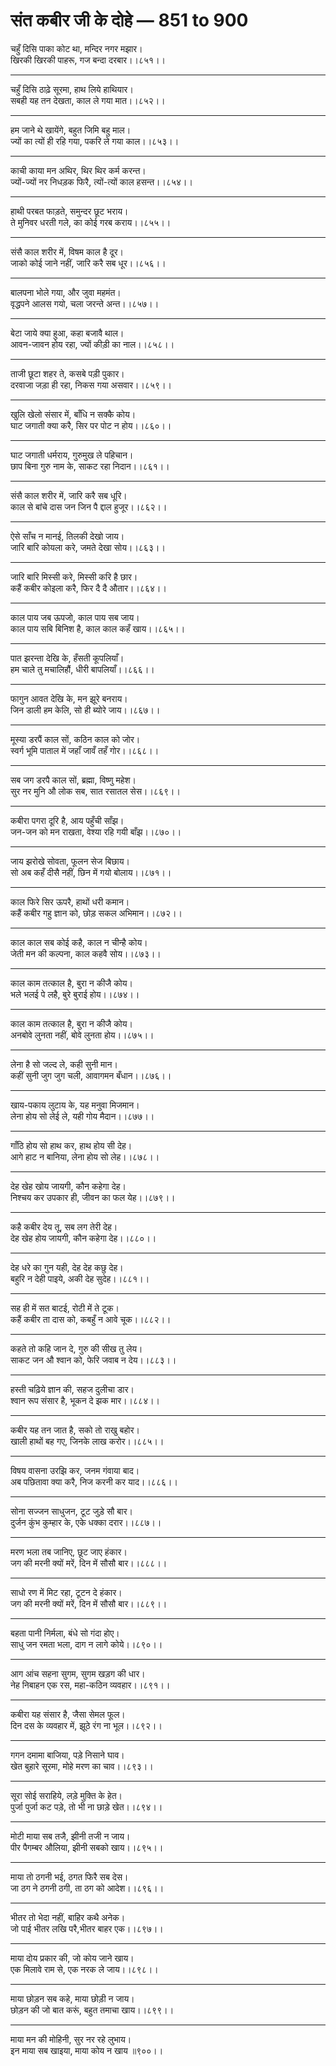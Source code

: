 # संत कबीर जी के दोहे — 851 to 900

चहुँ दिसि पाका कोट था, मन्दिर नगर मझार।\
खिरकी खिरकी पाहरू, गज बन्दा दरबार।।८५१।।

---

चहुँ दिसि ठाढ़े सूरमा, हाथ लिये हाथियार।\
सबही यह तन देखता, काल ले गया मात।।८५२।।

---

हम जाने थे खायेंगे, बहुत जिमि बहु माल।\
ज्यों का त्यों ही रहि गया, पकरि ले गया काल।।८५३।।

---

काची काया मन अथिर, थिर थिर कर्म करन्त।\
ज्यों-ज्यों नर निधड़क फिरै, त्यों-त्यों काल हसन्त।।८५४।।

---

हाथी परबत फाड़ते, समुन्दर छूट भराय।\
ते मुनिवर धरती गले, का कोई गरब कराय।।८५५।।

---

संसै काल शरीर में, विषम काल है दूर।\
जाको कोई जाने नहीं, जारि करै सब धूर।।८५६।।

---

बालपना भोले गया, और जुवा महमंत।\
वृद्धपने आलस गयो, चला जरन्ते अन्त।।८५७।।

---

बेटा जाये क्या हुआ, कहा बजावै थाल।\
आवन-जावन होय रहा, ज्यों कीड़ी का नाल।।८५८।।

---

ताजी छूटा शहर ते, कसबे पड़ी पुकार।\
दरवाजा जड़ा ही रहा, निकस गया असवार।।८५९।।

---

खुलि खेलो संसार में, बाँधि न सक्कै कोय।\
घाट जगाती क्या करै, सिर पर पोट न होय।।८६०।।

---

घाट जगाती धर्मराय, गुरुमुख ले पहिचान।\
छाप बिना गुरु नाम के, साकट रहा निदान।।८६१।।

---

संसै काल शरीर में, जारि करै सब धूरि।\
काल से बांचे दास जन जिन पै द्दाल हुजूर।।८६२।।

---

ऐसे साँच न मानई, तिलकी देखो जाय।\
जारि बारि कोयला करे, जमते देखा सोय।।८६३।।

---

जारि बारि मिस्सी करे, मिस्सी करि है छार।\
कहैं कबीर कोइला करै, फिर दै दै औतार।।८६४।।

---

काल पाय जब ऊपजो, काल पाय सब जाय।\
काल पाय सबि बिनिश है, काल काल कहँ खाय।।८६५।।

---

पात झरन्ता देखि के, हँसती कूपलियाँ।\
हम चाले तु मचालिहौं, धीरी बापलियाँ।।८६६।।

---

फागुन आवत देखि के, मन झूरे बनराय।\
जिन डाली हम केलि, सो ही ब्योरे जाय।।८६७।।

---

मूस्या डरपैं काल सों, कठिन काल को जोर।\
स्वर्ग भूमि पाताल में जहाँ जावँ तहँ गोर।।८६८।।

---

सब जग डरपै काल सों, ब्रह्मा, विष्णु महेश।\
सुर नर मुनि औ लोक सब, सात रसातल सेस।।८६९।।

---

कबीरा पगरा दूरि है, आय पहुँची साँझ।\
जन-जन को मन राखता, वेश्या रहि गयी बाँझ।।८७०।।

---

जाय झरोखे सोवता, फूलन सेज बिछाय।\
सो अब कहँ दीसै नहीं, छिन में गयो बोलाय।।८७१।।

---

काल फिरे सिर ऊपरै, हाथों धरी कमान।\
कहैं कबीर गहु ज्ञान को, छोड़ सकल अभिमान।।८७२।।

---

काल काल सब कोई कहै, काल न चीन्है कोय।\
जेती मन की कल्पना, काल कहवै सोय।।८७३।।

---

काल काम तत्काल है, बुरा न कीजै कोय।\
भले भलई पे लहै, बुरे बुराई होय।।८७४।।

---

काल काम तत्काल है, बुरा न कीजै कोय।\
अनबोवे लुनता नहीं, बोवे लुनता होय।।८७५।।

---

लेना है सो जल्द ले, कही सुनी मान।\
कहीं सुनी जुग जुग चली, आवागमन बँधान।।८७६।।

---

खाय-पकाय लुटाय के, यह मनुवा मिजमान।\
लेना होय सो लेई ले, यही गोय मैदान।।८७७।।

---

गाँठि होय सो हाथ कर, हाथ होय सी देह।\
आगे हाट न बानिया, लेना होय सो लेह।।८७८।।

---

देह खेह खोय जायगी, कौन कहेगा देह।\
निश्चय कर उपकार ही, जीवन का फल येह।।८७९।।

---

कहै कबीर देय तू, सब लग तेरी देह।\
देह खेह होय जायगी, कौन कहेगा देह।।८८०।।

---

देह धरे का गुन यही, देह देह कछु देह।\
बहुरि न देही पाइये, अकी देह सुदेह।।८८१।।

---

सह ही में सत बाटई, रोटी में ते टूक।\
कहैं कबीर ता दास को, कबहुँ न आवे चूक।।८८२।।

---

कहते तो कहि जान दे, गुरु की सीख तु लेय।\
साकट जन औ श्वान को, फेरि जवाब न देय।।८८३।।

---

हस्ती चढ़िये ज्ञान की, सहज दुलीचा डार।\
श्वान रूप संसार है, भूकन दे झक मार।।८८४।।

---

कबीर यह तन जात है, सको तो राखु बहोर।\
खाली हाथों बह गए, जिनके लाख करोर।।८८५।।

---

विषय वासना उरझि कर, जनम गंवाया बाद।\
अब पछितावा क्या करै, निज करनी कर याद।।८८६।।

---

सोना सज्जन साधुजन, टूट जुड़े सौ बार।\
दुर्जन कुंभ कुम्हार के, एके धक्का दरार।।८८७।।

---

मरण भला तब जानिए, छूट जाए हंकार।\
जग की मरनी क्यों मरें, दिन में सौसौ बार।।८८८।।

---

साधो रण में मिट रहा, टूटन दे हंकार।\
जग की मरनी क्यों मरें, दिन में सौसौ बार।।८८९।।

---

बहता पानी निर्मला, बंधे सो गंदा होए।\
साधु जन रमता भला, दाग न लागे कोये।।८९०।।

---

आग आंच सहना सुगम, सुगम खड़ग की धार।\
नेह निबाहन एक रस, महा-कठिन व्यवहार।।८९१।।

---

कबीरा यह संसार है, जैसा सेमल फूल।\
दिन दस के व्यवहार में, झूठे रंग ना भूल।।८९२।।

---

गगन दमामा बाजिया, पड़े निसाने घाव।\
खेत बुहारे सूरमा, मोहे मरण का चाव।।८९३।।

---

सूरा सोई सराहिये, लड़े मुक्ति के हेत।\
पुर्जा पुर्जा कट पड़े, तो भी ना छाड़े खेत।।८९४।।

---

मोटी माया सब तजै, झीनी तजी न जाय।\
पीर पैगम्बर औलिया, झीनी सबको खाय।।८९५।।

---

माया तो ठगनी भई, ठगत फिरै सब देस।\
जा ठग ने ठगनी ठगी, ता ठग को आदेश।।८९६।।

---

भीतर तो भेदा नहीं, बाहिर कथै अनेक।\
जो पाई भीतर लखि परै,भीतर बाहर एक।।८९७।।

---

माया दोय प्रकार की, जो कोय जाने खाय।\
एक मिलावे राम से, एक नरक ले जाय।।८९८।।

---

माया छोड़न सब कहे, माया छोड़ी न जाय।\
छोड़न की जो बात करूं, बहुत तमाचा खाय।।८९९।।

---

माया मन की मोहिनी, सुर नर रहे लुभाय।\
इन माया सब खाइया, माया कोय न खाय ॥९००।।
